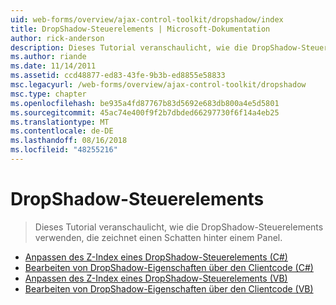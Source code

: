 ```yaml
---
uid: web-forms/overview/ajax-control-toolkit/dropshadow/index
title: DropShadow-Steuerelements | Microsoft-Dokumentation
author: rick-anderson
description: Dieses Tutorial veranschaulicht, wie die DropShadow-Steuerelements verwenden, die zeichnet einen Schatten hinter einem Panel.
ms.author: riande
ms.date: 11/14/2011
ms.assetid: ccd48877-ed83-43fe-9b3b-ed8855e58833
msc.legacyurl: /web-forms/overview/ajax-control-toolkit/dropshadow
msc.type: chapter
ms.openlocfilehash: be935a4fd87767b83d5692e683db800a4e5d5801
ms.sourcegitcommit: 45ac74e400f9f2b7dbded66297730f6f14a4eb25
ms.translationtype: MT
ms.contentlocale: de-DE
ms.lasthandoff: 08/16/2018
ms.locfileid: "48255216"
---
```

<a name="dropshadow"></a>DropShadow-Steuerelements
====================
> Dieses Tutorial veranschaulicht, wie die DropShadow-Steuerelements verwenden, die zeichnet einen Schatten hinter einem Panel.


- [Anpassen des Z-Index eines DropShadow-Steuerelements (C#)](adjusting-the-z-index-of-a-dropshadow-cs.md)
- [Bearbeiten von DropShadow-Eigenschaften über den Clientcode (C#)](manipulating-dropshadow-properties-from-client-code-cs.md)
- [Anpassen des Z-Index eines DropShadow-Steuerelements (VB)](adjusting-the-z-index-of-a-dropshadow-vb.md)
- [Bearbeiten von DropShadow-Eigenschaften über den Clientcode (VB)](manipulating-dropshadow-properties-from-client-code-vb.md)
